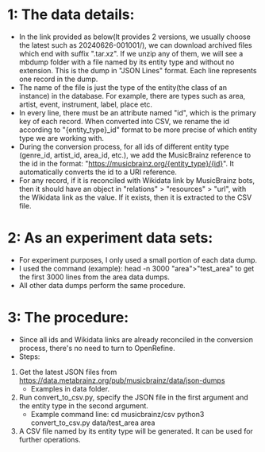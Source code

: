 # 1: The data details:
-   In the link provided as below(It provides 2 versions, we usually choose the latest such as 20240626-001001/), we can download archived files which end with suffix ".tar.xz". If we unzip any of them, we will see a mbdump folder with a file named by its entity type and without no extension. This is the dump in "JSON Lines" format. Each line represents one record in the dump. 
-   The name of the file is just the type of the entity(the class of an instance) in the database. For example, there are types such as area, artist, event, instrument, label, place etc.
-   In every line, there must be an attribute named "id", which is the primary key of each record. When converted into CSV, we rename the id according to "{entity_type}_id" format to be more precise of which entity type we are working with.
-   During the conversion process, for all ids of different entity type (genre_id, artist_id, area_id, etc.), we add the MusicBrainz reference to the id in the format: "https://musicbrainz.org/{entity_type}/{id}". It automatically converts the id to a URI reference.
-   For any record, if it is reconciled with Wikidata link by MusicBrainz bots, then it should have an object in "relations" > "resources" > "url", with the Wikidata link as the value. If it exists, then it is extracted to the CSV file.

# 2: As an experiment data sets:
-   For experiment purposes, I only used a small portion of each data dump. 
-   I used the command (example): 
        head -n 3000 "area">"test_area"
    to get the first 3000 lines from the area data dumps.
-   All other data dumps perform the same procedure.

# 3: The procedure:
-   Since all ids and Wikidata links are already reconciled in the conversion process, there's no need to turn to OpenRefine.
-   Steps:
1.  Get the latest JSON files from https://data.metabrainz.org/pub/musicbrainz/data/json-dumps
    *  Examples in data folder.
2.  Run convert_to_csv.py, specify the JSON file in the first argument and the entity type in the second argument.
    *  Example command line: 
            cd musicbrainz/csv
            python3 convert_to_csv.py data/test_area area
3.  A CSV file named by its entity type will be generated. It can be used for further operations.